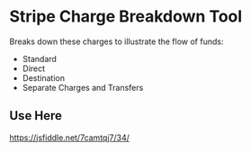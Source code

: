 # Stripe Charge Breakdown Tool

Breaks down these charges to illustrate the flow of funds:

- Standard
- Direct
- Destination
- Separate Charges and Transfers

## Use Here

https://jsfiddle.net/7camtqj7/34/

